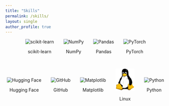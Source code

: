```yaml
---
title: "Skills"
permalink: /skills/
layout: single
author_profile: true
---
```


<div style="display: flex; flex-wrap: wrap; gap: 30px; justify-content: center; align-items: center;">

  <div style="text-align: center;">
    <img src="https://cdn.jsdelivr.net/gh/devicons/devicon@latest/icons/scikitlearn/scikitlearn-original.svg" alt="scikit-learn" width="60">
    <p>scikit-learn</p>
  </div>

  <div style="text-align: center;">
    <img src="https://cdn.jsdelivr.net/gh/devicons/devicon@latest/icons/numpy/numpy-original-wordmark.svg" alt="NumPy" width="60">
    <p>NumPy</p>
  </div>

  <div style="text-align: center;">
    <img src="https://cdn.jsdelivr.net/gh/devicons/devicon@latest/icons/pandas/pandas-original.svg" alt="Pandas" width="60">
    <p>Pandas</p>
  </div>

  <div style="text-align: center;">
    <img src="https://cdn.jsdelivr.net/gh/devicons/devicon@latest/icons/pytorch/pytorch-original.svg" alt="PyTorch" width="60">
    <p>PyTorch</p>
  </div>

  <div style="text-align: center;">
    <img src="https://huggingface.co/front/assets/huggingface_logo.svg" alt="Hugging Face" width="60">
    <p>Hugging Face</p>
  </div>

  <div style="text-align: center;">
    <img src="https://cdn.jsdelivr.net/gh/devicons/devicon@latest/icons/github/github-original.svg" alt="GitHub" width="60">
    <p>GitHub</p>
  </div>

  <div style="text-align: center;">
    <img src="https://cdn.jsdelivr.net/gh/devicons/devicon@latest/icons/matplotlib/matplotlib-original.svg" alt="Matplotlib" width="60">
    <p>Matplotlib</p>
  </div>

  <div style="text-align: center;">
    <img src="/assets/images/Tux.png" alt="Linux" width="60">
    <p>Linux</p>
  </div>

  <div style="text-align: center;">
    <img src="https://cdn.jsdelivr.net/gh/devicons/devicon@latest/icons/python/python-original.svg" alt="Python" width="60">
    <p>Python</p>
  </div>

    
          
</div>
